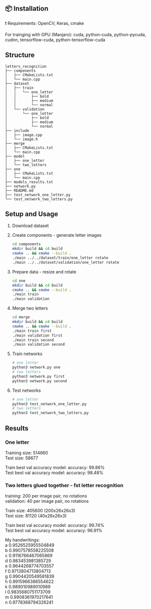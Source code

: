 ## :package: Installation
:exclamation: Requirements: OpenCV, Keras, cmake

For trainging with GPU (Manjaro): cuda, python-cuda, python-pycuda, cudnn, tensorflow-cuda, python-tensorflow-cuda

## Structure

```
letters_recognition  
├── components  
│   ├── CMakeLists.txt  
│   └── main.cpp  
├── dataset  
│   ├── train  
│   │   └── one_letter  
│   │       ├── bold  
│   │       ├── medium  
│   │       └── normal  
│   └── validation  
│       └── one_letter  
│           ├── bold  
│           ├── medium  
│           └── normal  
├── include  
│   ├── image.cpp  
│   └── image.h   
├── merge  
│   ├── CMakeLists.txt  
│   └── main.cpp  
├── model   
│   ├── one_letter  
│   └── two_letters  
├── one   
│   ├── CMakeLists.txt  
│   └── main.cpp  
├── models_results.txt  
├── network.py      
├── README.md   
├── test_network_one_letter.py  
└── test_network_two_letters.py  

```

## Setup and Usage

1. Download dataset

2. Create components - generate letter images
    ```sh
    cd components 
    mkdir build && cd build
    cmake .. && cmake --build .
    ./main ../../dataset/train/one_letter rotate  
    ./main ../../dataset/validation/one_letter rotate  

    ```

3. Prepare data - resize and rotate
    ```sh
    cd one 
    mkdir build && cd build
    cmake .. && cmake --build .
    ./main train
    ./main validation

    ```

4. Merge two letters
    ```sh
    cd merge 
    mkdir build && cd build
    cmake .. && cmake --build .
    ./main train first
    ./main validation first
    ./main train second
    ./main validation second

    ```

5. Train networks
    ```sh
    # one letter
    python3 network.py one
    # two letters
    python3 network.py first
    python3 network.py second

    ```

6. Test networks
    ```sh
    # one letter
    python3 test_network_one_letter.py
    # two letters
    python3 test_network_two_letters.py 

    ```

## Results

### One letter

Training size: 514860  
Test size: 58677  

Train best val accuracy model: accuracy: 99.86%   
Test best val accuracy model: accuracy: 98.48%  

### Two letters glued together - fst letter recognition  

training: 200 per image pair, no rotations  
validation: 40 per image pair, no rotations  

Train size: 405600 (200x26x26x3)  
Test size: 81120 (40x26x26x3)  

Train best val accuracy model: accuracy: 99.74%  
Test best val accuracy model: accuracy: 96.91%  

My handwritings:  
a 0.9526525955504849  
b 0.9907578558225508   
c 0.9116766467065869   
d 0.983453981385729   
e 0.9644268774703557   
f 0.9713804713804713   
g 0.9904420549581839   
h 0.9915966386554622   
k 0.989010989010989    
l 0.9835680751173709   
m 0.9908361970217641   
n 0.9778368794326241   
